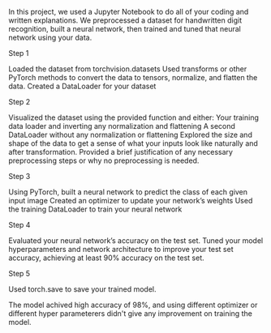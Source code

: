 In this project, we used a Jupyter Notebook to do all of your coding and written explanations. We preprocessed a dataset for handwritten digit recognition, built a neural network, then trained and tuned that neural network using your data.

Step 1

Loaded the dataset from torchvision.datasets
Used transforms or other PyTorch methods to convert the data to tensors, normalize, and flatten the data.
Created a DataLoader for your dataset

Step 2

Visualized the dataset using the provided function and either:
Your training data loader and inverting any normalization and flattening
A second DataLoader without any normalization or flattening
Explored the size and shape of the data to get a sense of what your inputs look like naturally and after transformation. 
Provided a brief justification of any necessary preprocessing steps or why no preprocessing is needed.

Step 3

Using PyTorch, built a neural network to predict the class of each given input image
Created an optimizer to update your network’s weights
Used the training DataLoader to train your neural network

Step 4

Evaluated your neural network’s accuracy on the test set.
Tuned your model hyperparameters and network architecture to improve your test set accuracy, achieving at least 90% accuracy on the test set.

Step 5

Used torch.save to save your trained model.


The model achived high accuracy of 98%, and using different optimizer or different hyper parameterers didn't give any improvement on training the model.
